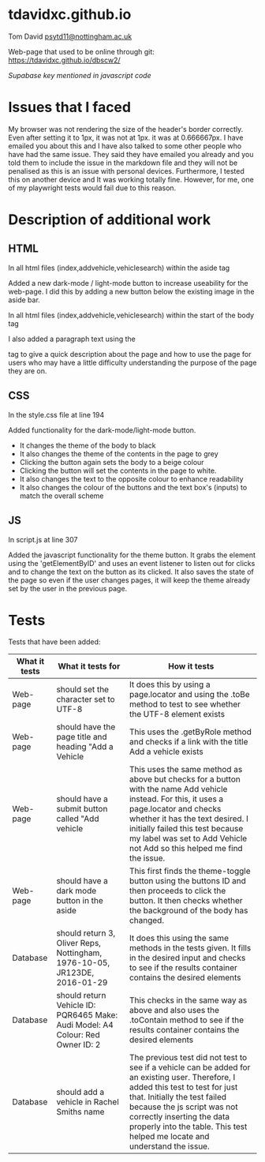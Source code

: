 # tdavidxc.github.io
Tom David
psytd11@nottingham.ac.uk

Web-page that used to be online through git:
https://tdavidxc.github.io/dbscw2/

*Supabase key mentioned in javascript code*

# Issues that I faced
My browser was not rendering the size of the header's border correctly. Even after setting it to 1px, it was not at 1px. it was at 0.666667px. I have emailed you about this and I have also talked to some other people who have had the same issue. They said they have emailed you already and you told them to include the issue in the markdown file and they will not be penalised as this is an issue with personal devices. Furthermore, I tested this on another device and It was working totally fine. However, for me, one of my playwright tests would fail due to this reason.

# Description of additional work

## HTML
In all html files (index,addvehicle,vehiclesearch) within the aside tag

Added a new dark-mode / light-mode button to increase useability for the web-page. I did this by adding a new button below the existing image in the aside bar. 

In all html files (index,addvehicle,vehiclesearch) within the start of the body tag

I also added a paragraph text using the <p> tag to give a quick description about the page and how to use the page for users who may have a little difficulty understanding the purpose of the page they are on.

## CSS
In the style.css file at line 194

Added functionality for the dark-mode/light-mode button.
- It changes the theme of the body to black
- It also changes the theme of the contents in the page to grey
- Clicking the button again sets the body to a beige colour
- Clicking the button will set the contents in the page to white.
- It also changes the text to the opposite colour to enhance readability
- It also changes the colour of the buttons and the text box's (inputs) to match the overall scheme


## JS
In script.js at line 307

Added the javascript functionality for the theme button. It grabs the element using the 'getElementByID' and uses an event listener to listen out for clicks and to change the text on the button as its clicked. It also saves the state of the page so even if the user changes pages, it will keep the theme already set by the user in the previous page.

# Tests

Tests that have been added:

|What it tests|What it tests for|How it tests|
|-----|--------|---------|
|Web-page|should set the character set to UTF-8|It does this by using a page.locator and using the .toBe method to test to see whether the UTF-8 element exists|
|Web-page|should have the page title and heading "Add a Vehicle|This uses the .getByRole method and checks if a link with the title Add a vehicle exists|
|Web-page|should have a submit button called "Add vehicle|This uses the same method as above but checks for a button with the name Add vehicle instead. For this, it uses a page.locator and checks whether it has the text desired. I initially failed this test because my label was set to Add Vehicle not Add so this helped me find the issue.|
|Web-page|should have a dark mode button in the aside|This first finds the theme-toggle button using the buttons ID and then proceeds to click the button. It then checks whether the background of the body has changed.|
|Database|should return 3, Oliver Reps, Nottingham, 1976-10-05, JR123DE, 2016-01-29|It does this using the same methods in the tests given. It fills in the desired input and checks to see if the results container contains the desired elements|
|Database|should return Vehicle ID: PQR6465 Make: Audi Model: A4 Colour: Red Owner ID: 2|This checks in the same way as above and also uses the .toContain method to see if the results container contains the desired elements|
|Database|should add a vehicle in Rachel Smiths name|The previous test did not test to see if a vehicle can be added for an existing user. Therefore, I added this test to test for just that. Initially the test failed because the js script was not correctly inserting the data properly into the table. This test helped me locate and understand the issue.|
